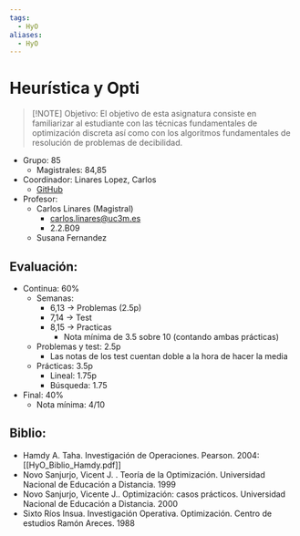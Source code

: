 ```yaml
---
tags:
  - HyO
aliases:
  - HyO
---
```

# Heurística y Opti

> [!NOTE] Objetivo:
> El objetivo de esta asignatura consiste en familiarizar al estudiante con las técnicas fundamentales de optimización discreta así como con los algoritmos fundamentales de resolución de problemas de decibilidad.

+ Grupo: 85
	+ Magistrales: 84,85
+ Coordinador: Linares Lopez, Carlos
	+ [GitHub](https://github.com/clinaresl?tab=repositories)
+ Profesor: 
	+ Carlos Linares (Magistral)
		+ carlos.linares@uc3m.es
		+ 2.2.B09
	+ Susana Fernandez
## Evaluación: 
+ Continua: 60%
	+ Semanas: 
		+ 6,13 → Problemas (2.5p)
		+ 7,14 → Test 
		+ 8,15 → Practicas
			+ Nota mínima de 3.5 sobre 10 (contando ambas prácticas)
	+ Problemas y test: 2.5p
		+ Las notas de los test cuentan doble a la hora de hacer la media
	+ Prácticas: 3.5p
		+ Lineal: 1.75p
		+ Búsqueda: 1.75
+ Final: 40%
	+ Nota mínima: 4/10

## Biblio: 
- Hamdy A. Taha. Investigación de Operaciones. Pearson. 2004: [[HyO_Biblio_Hamdy.pdf]]
- Novo Sanjurjo, Vicent J. . Teoría de la Optimización. Universidad Nacional de Educación a Distancia. 1999
- Novo Sanjurjo, Vicente J.. Optimización: casos prácticos. Universidad Nacional de Educación a Distancia. 2000
- Sixto Ríos Insua. Investigación Operativa. Optimización. Centro de estudios Ramón Areces. 1988